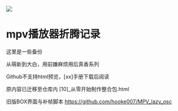 ![](https://github.com/hooke007/MPV_lazy/blob/master/%E7%95%8C%E9%9D%A2%E5%AF%B9%E6%AF%94.jpg)

# mpv播放器折腾记录

这里是一些备份

从萌新到大白，用前嫌麻烦用后真香系列

Github不支持html预览，[xx]手册下载后阅读

原内容已迁移至仓库内 [10]_从零开始制作整合包.html

旧版BOX界面与补帧脚本 https://github.com/hooke007/MPV_lazy_osc

